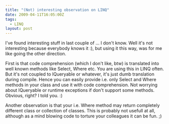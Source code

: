 ```yaml
---
title: "(Not) interesting observation on LINQ"
date: 2009-04-11T16:05:00Z
tags:
  - LINQ
layout: post
---
```

I've found interesting stuff in last couple of ... I don't know. Well it's not interesting because everybody knows it :), but using it this way, was for me like going the other direction. 

First is that code comprehension (which I don't like, btw) is translated into well known methods like Select, Where etc. You are using this in LINQ often. But it's not coupled to IQueryable or whatever, it's just dumb translation during compile. Hence you can easily provide i.e. only Select and Where methods in your class and use it with code comprehension. Not worrying about IQueryable or runtime exceptions if don't support some methods. Obvious, right? I told you. :)

Another observation is that your i.e. Where method may return completely different class or collection of classes. This is probably not usefull at all, although as a mind blowing code to torture your colleagues it can be fun. ;)